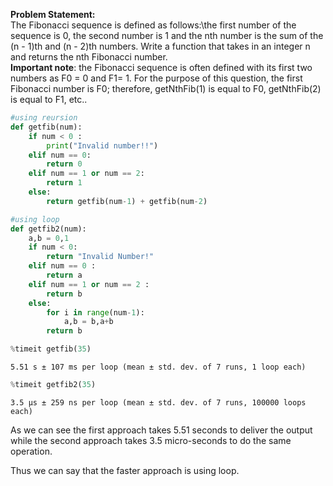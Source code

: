 **Problem Statement:**\
The Fibonacci sequence is defined as follows:\the first number of the sequence is 0, the
second number is 1 and the nth number is the sum of the (n - 1)th and (n - 2)th numbers. Write a
function that takes in an integer n and returns the nth Fibonacci number.\
**Important note**: the Fibonacci sequence is often defined with its first two numbers as F0 = 0 and
F1= 1. For the purpose of this question, the first Fibonacci number is F0; therefore, getNthFib(1) is
equal to F0, getNthFib(2) is equal to F1, etc..


```python
#using reursion
def getfib(num):
    if num < 0 :
        print("Invalid number!!")
    elif num == 0:
        return 0
    elif num == 1 or num == 2:
        return 1
    else:
        return getfib(num-1) + getfib(num-2)
```


```python
#using loop
def getfib2(num):
    a,b = 0,1
    if num < 0:
        return "Invalid Number!"
    elif num == 0 :
        return a
    elif num == 1 or num == 2 :
        return b
    else:
        for i in range(num-1):
            a,b = b,a+b
        return b
```


```python
%timeit getfib(35)
```

    5.51 s ± 107 ms per loop (mean ± std. dev. of 7 runs, 1 loop each)
    


```python
%timeit getfib2(35)
```

    3.5 µs ± 259 ns per loop (mean ± std. dev. of 7 runs, 100000 loops each)
    

As we can see the first approach takes 5.51 seconds to deliver the output while the second approach takes 3.5 micro-seconds to do the same operation. 

Thus we can say that the faster approach is using loop.

